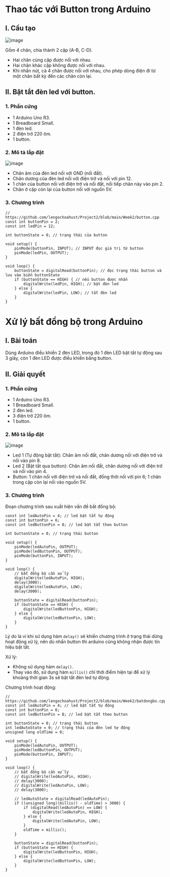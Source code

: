 # Thao tác với Button trong Arduino

## I. Cấu tạo

![image](https://user-images.githubusercontent.com/114990730/231932871-01b147f2-907e-43a6-8905-80b8a2c4d2c6.png)

Gồm 4 chân, chia thành 2 cặp (A-B, C-D).

- Hai chân cùng cặp được nối với nhau.
- Hai chân khác cặp không được nối với nhau.
- Khi nhấn nút, cả 4 chân được nối với nhau, cho phép dòng điện đi từ một chân bất kỳ đến các chân còn lại.

## II. Bật tắt đèn led với button.

### 1. Phần cứng

- 1 Arduino Uno R3.
- 1 Breadboard Small.
- 1 đèn led.
- 2 điện trở 220 ôm.
- 1 button.

### 2. Mô tả lắp đặt

![image](https://user-images.githubusercontent.com/114990730/231933013-7d8a9e93-c5c7-41f2-a484-b69e2b92c51f.png)

- Chân âm của đèn led nối với GND (nối đất).
- Chân dương của đèn led nối với điện trở và nối với pin 12.
- 1 chân của button nối với điện trở và nối đất, nối tiếp chân này vào pin 2.
- Chân ở cặp còn lại của button nối với nguồn 5V.

### 3. Chương trình

```
// https://github.com/lengochoahust/Project2/blob/main/Week2/button.cpp
const int buttonPin = 2;
const int ledPin = 12;

int buttonState = 0; // trạng thái của button

void setup() {
    pinMode(buttonPin, INPUT); // INPUT đọc giá trị từ button
    pinMode(ledPin, OUTPUT);
}

void loop() {
    buttonState = digitalRead(buttonPin); // đọc trạng thái button và lưu vào biến buttonState
    if (buttonState == HIGH) { // nếu button được nhấn
        digitalWrite(ledPin, HIGH); // bật đèn led
    } else {
        digitalWrite(ledPin, LOW); // tắt đèn led
    }
}
```

# Xử lý bất đồng bộ trong Arduino

## I. Bài toán

Dùng Arduino điều khiển 2 đèn LED, trong đó 1 đèn LED bật tắt tự động sau 3 giây, còn 1 đèn LED được điều khiển bằng button.

## II. Giải quyết

### 1. Phần cứng

- 1 Arduino Uno R3.
- 1 Breadboard Small.
- 2 đèn led.
- 3 điện trở 220 ôm.
- 1 button.

### 2. Mô tả lắp đặt

![image](https://user-images.githubusercontent.com/114990730/232051630-c28cde39-a6ae-45d7-b606-aaf98a3ba2e3.png)

- Led 1 (Tự động bật tắt): Chân âm nối đất, chân dương nối với điện trở và nối vào pin 8.
- Led 2 (Bật tắt qua button): Chân âm nối đất, chân dương nối với điện trở và nối vào pin 4.
- Button: 1 chân nối với điện trở và nối đất, đồng thời nối với pin 6; 1 chân trong cặp còn lại nối vào nguồn 5V.

### 3. Chương trình

Đoạn chương trình sau xuất hiện vấn đề bất đồng bộ:

```
const int ledAutoPin = 4; // led bật tắt tự động
const int buttonPin = 6;
const int ledButtonPin = 8; // led bật tắt theo button

int buttonState = 0; // trạng thái button

void setup() {
    pinMode(ledAutoPin, OUTPUT);
    pinMode(ledButtonPin, OUTPUT);
    pinMode(buttonPin, INPUT);
}

void loop() {
    // bất đồng bộ cần xử lý
    digitalWrite(ledAutoPin, HIGH);
    delay(3000);
    digitalWrite(ledAutoPin, LOW);
    delay(3000);

    buttonState = digitalRead(buttonPin);
    if (buttonState == HIGH) {
        digitalWrite(ledButtonPin, HIGH);
    } else {
        digitalWrite(ledButtonPin, LOW);
    }
}
```

Lý do là vì khi sử dụng hàm `delay()` sẽ khiến chương trình ở trạng thái dừng hoạt động xử lý, nên dù nhấn button thì arduino cũng không nhận được tín hiệu bật tắt.

Xử lý:

- Không sử dụng hàm `delay()`.
- Thay vào đó, sử dụng hàm `millis()` chỉ thời điểm hiện tại để xử lý khoảng thời gian 3s sẽ bật tắt đèn led tự động.

Chương trình hoạt động:

```
// https://github.com/lengochoahust/Project2/blob/main/Week2/batdongbo.cpp
const int ledAutoPin = 4; // led bật tắt tự động
const int buttonPin = 6;
const int ledButtonPin = 8; // led bật tắt theo button

int buttonState = 0; // trạng thái button
int ledAutoState = 0; // trạng thái của đèn led tự động
unsigned long oldTime = 0;

void setup() {
    pinMode(ledAutoPin, OUTPUT);
    pinMode(ledButtonPin, OUTPUT);
    pinMode(buttonPin, INPUT);
}

void loop() {
    // bất đồng bộ cần xử lý
    // digitalWrite(ledAutoPin, HIGH);
    // delay(3000);
    // digitalWrite(ledAutoPin, LOW);
    // delay(3000);
    
    // ledAutoState = digitalRead(ledAutoPin);
    if ((unsigned long)(millis() - oldTime) > 3000) {
        if (digitalRead(ledAutoPin) == LOW) {
            digitalWrite(ledAutoPin, HIGH);
        } else {
            digitalWrite(ledAutoPin, LOW);
        }
        oldTime = millis();
    }

    buttonState = digitalRead(buttonPin);
    if (buttonState == HIGH) {
        digitalWrite(ledButtonPin, HIGH);
    } else {
        digitalWrite(ledButtonPin, LOW);
    }
}
```
